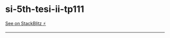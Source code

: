 # si-5th-tesi-ii-tp111

[See on StackBlitz ⚡️](https://stackblitz.com/edit/si-5th-tesi-ii-tp111)

---
